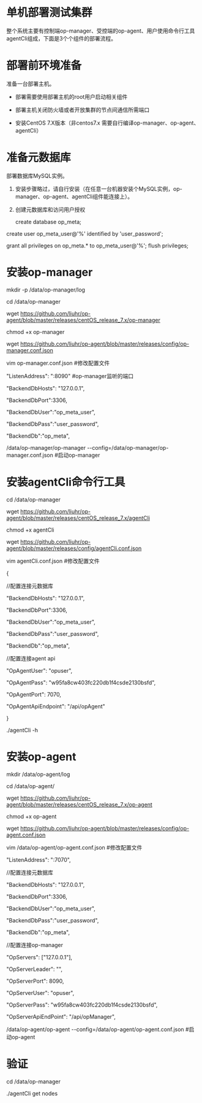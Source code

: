 # 单机部署测试集群
整个系统主要有控制端op-manager、受控端的op-agent、用户使用命令行工具agentCli组成，下面是3个个组件的部署流程。

# 部署前环境准备
准备一台部署主机。
* 部署需要使用部署主机的root用户启动相关组件
  
* 部署主机关闭防火墙或者开放集群的节点间通信所需端口

* 安装CentOS 7.X版本（非centos7.x 需要自行编译op-manager、op-agent、agentCli）


# 准备元数据库
部署数据库MySQL实例。
1. 安装步骤略过，请自行安装（在任意一台机器安装个MySQL实例，op-manager、op-agent、agentCli组件能连接上）。

2. 创建元数据库和访问用户授权 
   
   create database op_meta;

create user op_meta_user@'%' identified by 'user_password';

grant all privileges on op_meta.* to op_meta_user@'%';
flush privileges;

# 安装op-manager
mkdir -p /data/op-manager/log

cd /data/op-manager

wget https://github.com/liuhr/op-agent/blob/master/releases/centOS_release_7.x/op-manager

chmod +x op-manager

wget https://github.com/liuhr/op-agent/blob/master/releases/config/op-manager.conf.json

vim op-manager.conf.json #修改配置文件

"ListenAddress": ":8090" #op-manager监听的端口

"BackendDbHosts": "127.0.0.1",

"BackendDbPort":3306,

"BackendDbUser":"op_meta_user",

"BackendDbPass":"user_password",

"BackendDb":"op_meta",

/data/op-manager/op-manager --config=/data/op-manager/op-manager.conf.json  #启动op-manager

# 安装agentCli命令行工具
cd /data/op-manager

wget https://github.com/liuhr/op-agent/blob/master/releases/centOS_release_7.x/agentCli

chmod +x agentCli

wget https://github.com/liuhr/op-agent/blob/master/releases/config/agentCli.conf.json

vim agentCli.conf.json #修改配置文件

{

//配置连接元数据库

"BackendDbHosts": "127.0.0.1",

"BackendDbPort":3306,

"BackendDbUser":"op_meta_user",

"BackendDbPass":"user_password",

"BackendDb":"op_meta",

//配置连接agent api

"OpAgentUser": "opuser",

"OpAgentPass": "w95fa8cw403fc220db1f4csde2130bsfd",

"OpAgentPort": 7070,

"OpAgentApiEndpoint": "/api/opAgent"

}

./agentCli -h

# 安装op-agent

mkdir /data/op-agent/log

cd /data/op-agent/

wget https://github.com/liuhr/op-agent/blob/master/releases/centOS_release_7.x/op-agent

chmod +x op-agent

wget https://github.com/liuhr/op-agent/blob/master/releases/config/op-agent.conf.json

vim /data/op-agent/op-agent.conf.json #修改配置文件

"ListenAddress": ":7070",

//配置连接元数据库

"BackendDbHosts": "127.0.0.1",

"BackendDbPort":3306,

"BackendDbUser":"op_meta_user",

"BackendDbPass":"user_password",

"BackendDb":"op_meta",

//配置连接op-manager

"OpServers": ["127.0.0.1"],

"OpServerLeader": "",

"OpServerPort": 8090,

"OpServerUser": "opuser",

"OpServerPass": "w95fa8cw403fc220db1f4csde2130bsfd",

"OpServerApiEndPoint": "/api/opManager",

/data/op-agent/op-agent --config=/data/op-agent/op-agent.conf.json  #启动op-agent


# 验证
cd /data/op-manager

./agentCli get nodes
